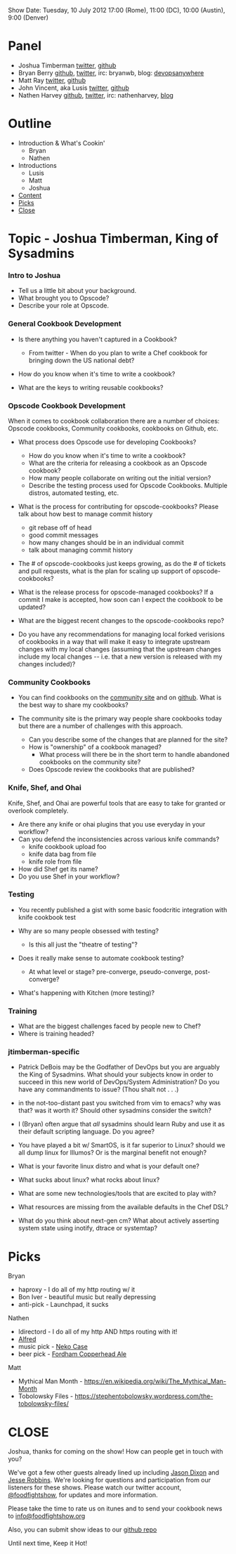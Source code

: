 Show Date:  Tuesday, 10 July 2012 17:00 (Rome), 11:00 (DC), 10:00 (Austin), 9:00 (Denver)

Panel
=====

* Joshua Timberman [twitter](https://twitter.com/#!/jtimberman), [github](http://github.com/jtimberman)
* Bryan Berry [github](http://github.com/bryanwb), [twitter](http://twitter.com/bryanwb), irc: bryanwb, blog: [devopsanywhere](http://devopsanywhere.blogspot.com)
* Matt Ray [twitter](https://twitter.com/#!/mattray), [github](https://github.com/mattray)
* John Vincent, aka Lusis [twitter](https://twitter.com/#!/lusis), [github](https://github.com/lusis)
* Nathen Harvey [github](http://github.com/nathenharvey), [twitter](http://twitter.com/nathenharvey), irc: nathenharvey, [blog](http://nathenharvey.com)

Outline
=======
* Introduction & What's Cookin'
  * Bryan
  * Nathen
* Introductions
  * Lusis
  * Matt
  * Joshua
* [Content](#topic---joshua-timberman-king-of-sysadmins)
* [Picks](#picks)
* [Close](#close)

Topic - Joshua Timberman, King of Sysadmins
==========================

### Intro to Joshua
* Tell us a little bit about your background.
* What brought you to Opscode?
* Describe your role at Opscode.

### General Cookbook Development
* Is there anything you haven't captured in a Cookbook?
  * From twitter - When do you plan to write a Chef cookbook for bringing down the US national debt?

* How do you know when it's time to write a cookbook?

* What are the keys to writing reusable cookbooks?

### Opscode Cookbook Development

When it comes to cookbook collaboration there are a number of choices:  Opscode cookbooks, Community cookbooks, cookbooks on Github, etc.

* What process does Opscode use for developing Cookbooks?
  * How do you know when it's time to write a cookbook?
  * What are the criteria for releasing a cookbook as an Opscode cookbook?
  * How many people collaborate on writing out the initial version?
  * Describe the testing process used for Opscode Cookbooks.  Multiple 
    distros, automated testing, etc.

* What is the process for contributing for opscode-cookbooks? Please talk 
  about how best to manage commit history
  * git rebase off of head
  * good commit messages
  * how many changes should be in an individual commit
  * talk about managing commit history

* The # of opscode-cookbooks just keeps growing, as do the # of
  tickets and pull requests, what is the plan for scaling up support
  of opscode-cookbooks?

* What is the release process for opscode-managed cookbooks? If a
  commit I make is accepted, how soon can I expect the cookbook to be
  updated?

* What are the biggest recent changes to the opscode-cookbooks repo?

* Do you have any recommendations for managing local forked verisions
  of cookbooks in a way that will make it easy to integrate upstream
  changes with my local changes (assuming that the upstream changes
  include my local changes -- i.e. that a new version is released
  with my changes included)?

### Community Cookbooks

* You can find cookbooks on the [community site](http://community.opscode.com)
  and on [github](http://github.com).  What is the best way to share my
  cookbooks?

* The community site is the primary way people share cookbooks today but
  there are a number of challenges with this approach.
  * Can you describe some of the changes that are planned for the site?
  * How is "ownership" of a cookbook managed?
    * What process will there be in the short term to handle abandoned 
      cookbooks on the community site?
  * Does Opscode review the cookbooks that are published?

### Knife, Shef, and Ohai

Knife, Shef, and Ohai are powerful tools that are easy to take for granted or overlook completely.

* Are there any knife or ohai plugins that you use everyday in your workflow?
* Can you defend the inconsistencies across various knife commands?
  * knife cookbook upload foo 
  * knife data bag from file 
  * knife role from file
* How did Shef get its name?
* Do you use Shef in your workflow?

### Testing
* You recently published a gist with some basic foodcritic integration
  with knife cookbook test

* Why are so many people obsessed with testing?
  * Is this all just the "theatre of testing"?

* Does it really make sense to automate cookbook testing?
  * At what level or stage? pre-converge, pseudo-converge, post-converge?

* What's happening with Kitchen (more testing)?

### Training
* What are the biggest challenges faced by people new to Chef?
* Where is training headed?

### jtimberman-specific
* Patrick DeBois may be the Godfather of DevOps but you are arguably
  the King of Sysadmins. What should your subjects know in order to
  succeed in this new world of DevOps/System Administration? Do you
  have any commandments to issue? (Thou shalt not . . .)

* in the not-too-distant past you switched from vim to emacs? why was
  that? was it worth it? Should other sysadmins consider the switch?

* I (Bryan) often argue that _all_ sysadmins should learn Ruby and
  use it as their default scripting language. Do you agree?

* You have played a bit w/ SmartOS, is it far superior to Linux?
  should we all dump linux for Illumos? Or is the marginal benefit
  not enough?

* What is your favorite linux distro and what is your default one?

* What sucks about linux? what rocks about linux?

* What are some new technologies/tools that are excited to play with?

* What resources are missing from the available defaults in the Chef
  DSL?

* What do you think about next-gen cm? What about actively asserting system state
  using inotify, dtrace or systemtap?

Picks
=====

Bryan
* haproxy - I do all of my http routing w/ it
* Bon Iver - beautiful music but really depressing
* anti-pick - Launchpad, it sucks

Nathen
* ldirectord - I do all of my http AND https routing with it!
* [Alfred](http://www.alfredapp.com/)
* music pick - [Neko Case](http://www.nekocase.com/)
* beer pick - [Fordham Copperhead Ale](http://fordhambrewing.com/our-brews/)

Matt
* Mythical Man Month - https://en.wikipedia.org/wiki/The_Mythical_Man-Month
* Tobolowsky Files - https://stephentobolowsky.wordpress.com/the-tobolowsky-files/

CLOSE
=====

Joshua, thanks for coming on the show!  How can people get in touch with 
you?

We've got a few other guests already lined up including 
[Jason Dixon](http://twitter.com/obfuscurity) and 
[Jesse Robbins](http://twitter.com/jesserobbins).  We're looking for 
questions and participation from our listeners for these shows.  Please
watch our twitter account, [@foodfightshow](http://twitter.com/foodfightshow), 
for updates and more information.

Please take the time to rate us on itunes and to send your cookbook
news to info@foodfightshow.org

Also, you can submit show ideas to our [github repo](https://github.com/foodfight/showz)

Until next time, Keep it Hot!
